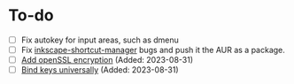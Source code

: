 # To-do
- [ ] Fix autokey for input areas, such as dmenu
- [ ] Fix [inkscape-shortcut-manager](https://github.com/gillescastel/inkscape-shortcut-manager) bugs and push it the AUR as a package.
- [ ] [Add openSSL encryption](https://www.adrian.idv.hk/2022-05-07-nvim-lua/) (Added: 2023-08-31)
- [ ] [Bind keys universally](https://www.youtube.com/watch?v=2ClckQzJTlk) (Added: 2023-08-31)
